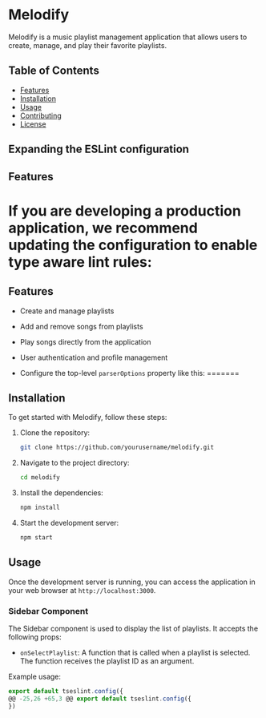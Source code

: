 # Melodify
Melodify is a music playlist management application that allows users to create, manage, and play their favorite playlists.

## Table of Contents

- [Features](#features)
- [Installation](#installation)
- [Usage](#usage)
- [Contributing](#contributing)
- [License](#license)


## Expanding the ESLint configuration
## Features

If you are developing a production application, we recommend updating the configuration to enable type aware lint rules:
=======
## Features

- Create and manage playlists
- Add and remove songs from playlists
- Play songs directly from the application
- User authentication and profile management

- Configure the top-level `parserOptions` property like this:
=======

## Installation

To get started with Melodify, follow these steps:

1. Clone the repository:
    ```bash
    git clone https://github.com/yourusername/melodify.git
    ```

2. Navigate to the project directory:
    ```bash
    cd melodify
    ```

3. Install the dependencies:
    ```bash
    npm install
    ```

4. Start the development server:
    ```bash
    npm start
    ```

## Usage

Once the development server is running, you can access the application in your web browser at `http://localhost:3000`.

### Sidebar Component

The Sidebar component is used to display the list of playlists. It accepts the following props:

- `onSelectPlaylist`: A function that is called when a playlist is selected. The function receives the playlist ID as an argument.

Example usage:

```js
export default tseslint.config({
@@ -25,26 +65,3 @@ export default tseslint.config({
})
```

